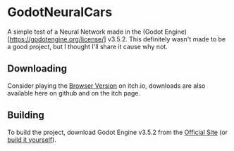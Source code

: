 # GodotNeuralCars
A simple test of a Neural Network made in the (Godot Engine)[https://godotengine.org/license/] v3.5.2.
This definitely wasn't made to be a good project, but I thought I'll share it cause why not.
## Downloading
Consider playing the [Browser Version](https://gopherdev.itch.io/2d-car-evolution) on itch.io, downloads are also available here on github and on the itch page.
## Building
To build the project, download Godot Engine v3.5.2 from the [Official Site](https://godotengine.org/) (or [build it yourself](https://github.com/godotengine/godot)).
